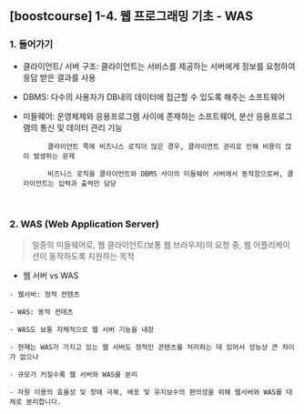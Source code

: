 ## [boostcourse] 1-4. 웹 프로그래밍 기초 - WAS

### 1. 들어가기

- 클라이언트/ 서버 구조: 클라이언트는 서비스를 제공하는 서버에게 정보를 요청하여 응답 받은 결과를 사용

- DBMS: 다수의 사용자가 DB내의 데이터에 접근할 수 있도록 해주는 소프트웨어

- 미들웨어: 운영체제와 응용프로그램 사이에 존재하는 소프트웨어, 분산 응용프로그램의 통신 및 데이터 관리 기능

            클라이언트 쪽에 비즈니스 로직이 많은 경우, 클라이언트 관리로 인해 비용이 많이 발생하는 문제

            비즈니스 로직을 클라이언트와 DBMS 사이의 미들웨어 서버에서 동작함으로써, 클라이언트는 입력과 출력만 담당
            
 <br>
            
 ### 2. WAS (Web Application Server)
 
 > 일종의 미들웨어로, 웹 클라이언트(보통 웹 브라우저)의 요청 중, 웹 어플리케이션이 동작하도록 지원하는 목적
 
 - 웹 서버 vs WAS
 
```` 
- 웹서버: 정적 컨텐츠

- WAS: 동적 컨테츠

- WAS도 보통 자체적으로 웹 서버 기능을 내장

- 현재는 WAS가 가지고 있는 웹 서버도 정적인 콘텐츠를 처리하는 데 있어서 성능상 큰 차이가 없으나

- 규모가 커질수록 웹 서버와 WAS를 분리

- 자원 이용의 효율성 및 장애 극복, 배포 및 유지보수의 편의성을 위해 웹서버와 WAS를 대체로 분리합니다.
````
 






